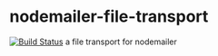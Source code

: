 # nodemailer-file-transport
[![Build Status](https://travis-ci.org/CDA0/nodemailer-file-transport.png)](https://travis-ci.org/CDA0/nodemailer-file-transport)
a file transport for nodemailer

